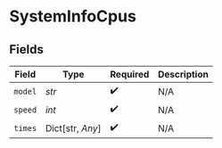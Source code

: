 # SystemInfoCpus


## Fields

| Field              | Type               | Required           | Description        |
| ------------------ | ------------------ | ------------------ | ------------------ |
| `model`            | *str*              | :heavy_check_mark: | N/A                |
| `speed`            | *int*              | :heavy_check_mark: | N/A                |
| `times`            | Dict[str, *Any*]   | :heavy_check_mark: | N/A                |
